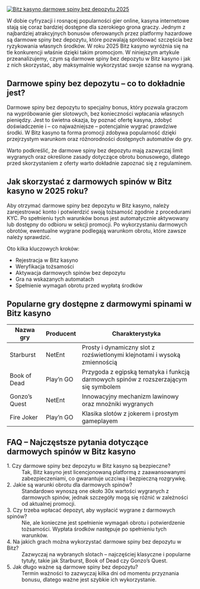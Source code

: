[![Bitz kasyno darmowe spiny bez depozytu 2025](https://123-caf.pages.dev/gitsignup.png)](https://vrmoo.ru/Bt82HjjY)

<p>W dobie cyfryzacji i rosnącej popularności gier online, kasyna internetowe stają się coraz bardziej dostępne dla szerokiego grona graczy. Jednym z najbardziej atrakcyjnych bonusów oferowanych przez platformy hazardowe są darmowe spiny bez depozytu, które pozwalają spróbować szczęścia bez ryzykowania własnych środków. W roku 2025 Bitz kasyno wyróżnia się na tle konkurencji właśnie dzięki takim promocjom. W niniejszym artykule przeanalizujemy, czym są darmowe spiny bez depozytu w Bitz kasyno i jak z nich skorzystać, aby maksymalnie wykorzystać swoje szanse na wygraną.</p>  <h2>Darmowe spiny bez depozytu – co to dokładnie jest?</h2> <p>Darmowe spiny bez depozytu to specjalny bonus, który pozwala graczom na wypróbowanie gier slotowych, bez konieczności wpłacania własnych pieniędzy. Jest to świetna okazja, by poznać ofertę kasyna, zdobyć doświadczenie i – co najważniejsze – potencjalnie wygrać prawdziwe środki. W Bitz kasyno ta forma promocji zdobywa popularność dzięki przejrzystym warunkom oraz różnorodności dostępnych automatów do gry.</p>  <p>Warto podkreślić, że darmowe spiny bez depozytu mają zazwyczaj limit wygranych oraz określone zasady dotyczące obrotu bonusowego, dlatego przed skorzystaniem z oferty warto dokładnie zapoznać się z regulaminem.</p>  <h2>Jak skorzystać z darmowych spinów w Bitz kasyno w 2025 roku?</h2> <p>Aby otrzymać darmowe spiny bez depozytu w Bitz kasyno, należy zarejestrować konto i potwierdzić swoją tożsamość zgodnie z procedurami KYC. Po spełnieniu tych warunków bonus jest automatycznie aktywowany lub dostępny do odbioru w sekcji promocji. Po wykorzystaniu darmowych obrotów, ewentualne wygrane podlegają warunkom obrotu, które zawsze należy sprawdzić.</p>  <p>Oto kilka kluczowych kroków:</p> <ul> <li>Rejestracja w Bitz kasyno</li> <li>Weryfikacja tożsamości</li> <li>Aktywacja darmowych spinów bez depozytu</li> <li>Gra na wskazanych automatach</li> <li>Spełnienie wymagań obrotu przed wypłatą środków</li> </ul>  <h2>Popularne gry dostępne z darmowymi spinami w Bitz kasyno</h2> <table> <thead> <tr> <th>Nazwa gry</th> <th>Producent</th> <th>Charakterystyka</th> </tr> </thead> <tbody> <tr> <td>Starburst</td> <td>NetEnt</td> <td>Prosty i dynamiczny slot z rozświetlonymi klejnotami i wysoką zmiennością</td> </tr> <tr> <td>Book of Dead</td> <td>Play’n GO</td> <td>Przygoda z egipską tematyka i funkcją darmowych spinów z rozszerzającym się symbolem</td> </tr> <tr> <td>Gonzo’s Quest</td> <td>NetEnt</td> <td>Innowacyjny mechanizm lawinowy oraz mnożniki wygranych</td> </tr> <tr> <td>Fire Joker</td> <td>Play’n GO</td> <td>Klasika slotów z jokerem i prostym gameplayem</td> </tr> </tbody> </table>  <h2>FAQ – Najczęstsze pytania dotyczące darmowych spinów w Bitz kasyno</h2> <dl> <dt>1. Czy darmowe spiny bez depozytu w Bitz kasyno są bezpieczne?</dt> <dd>Tak, Bitz kasyno jest licencjonowaną platformą z zaawansowanymi zabezpieczeniami, co gwarantuje uczciwą i bezpieczną rozgrywkę.</dd>  <dt>2. Jakie są warunki obrotu dla darmowych spinów?</dt> <dd>Standardowo wynoszą one około 30x wartości wygranych z darmowych spinów, jednak szczegóły mogą się różnić w zależności od aktualnej promocji.</dd>  <dt>3. Czy trzeba wpłacać depozyt, aby wypłacić wygrane z darmowych spinów?</dt> <dd>Nie, ale konieczne jest spełnienie wymagań obrotu i potwierdzenie tożsamości. Wypłata środków następuje po spełnieniu tych warunków.</dd>  <dt>4. Na jakich grach można wykorzystać darmowe spiny bez depozytu w Bitz?</dt> <dd>Zazwyczaj na wybranych slotach – najczęściej klasyczne i popularne tytuły, takie jak Starburst, Book of Dead czy Gonzo’s Quest.</dd>  <dt>5. Jak długo ważne są darmowe spiny bez depozytu?</dt> <dd>Termin ważności to zazwyczaj kilka dni od momentu przyznania bonusu, dlatego ważne jest szybkie ich wykorzystanie.</dd> </dl>
